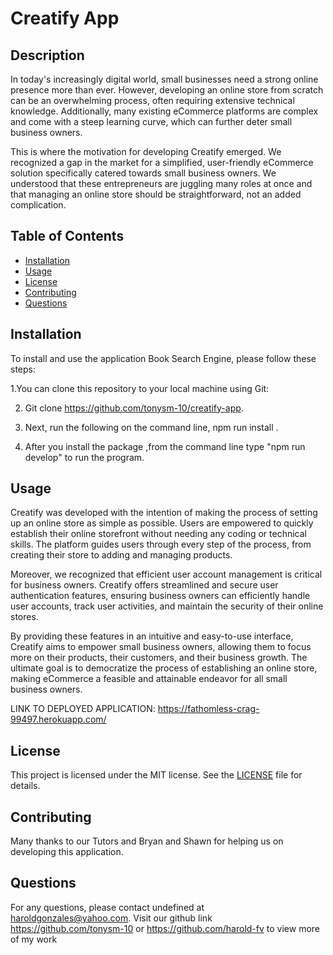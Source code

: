 # Creatify App 

 
  ## Description
In today's increasingly digital world, small businesses need a strong online presence more than ever. However, developing an online store from scratch can be an overwhelming process, often requiring extensive technical knowledge. Additionally, many existing eCommerce platforms are complex and come with a steep learning curve, which can further deter small business owners.

This is where the motivation for developing Creatify emerged. We recognized a gap in the market for a simplified, user-friendly eCommerce solution specifically catered towards small business owners. We understood that these entrepreneurs are juggling many roles at once and that managing an online store should be straightforward, not an added complication.


  
  ## Table of Contents
  - [Installation](#installation)
  - [Usage](#usage)
  - [License](#license)
  - [Contributing](#contributing)
  - [Questions](#questions)
  
  ## Installation

  To install and use the  application Book Search Engine, please follow these steps: 
  
  1.You can clone this repository to your local machine using Git:
  
  2. Git clone https://github.com/tonysm-10/creatify-app.
  
  3. Next, run the following on the command line, npm run install .  
  
  4. After you install the package ,from the command line type  "npm run develop" to run the program.
  
  ## Usage

Creatify was developed with the intention of making the process of setting up an online store as simple as possible. Users are empowered to quickly establish their online storefront without needing any coding or technical skills. The platform guides users through every step of the process, from creating their store to adding and managing products.

Moreover, we recognized that efficient user account management is critical for business owners. Creatify offers streamlined and secure user authentication features, ensuring business owners can efficiently handle user accounts, track user activities, and maintain the security of their online stores.

By providing these features in an intuitive and easy-to-use interface, Creatify aims to empower small business owners, allowing them to focus more on their products, their customers, and their business growth. The ultimate goal is to democratize the process of establishing an online store, making eCommerce a feasible and attainable endeavor for all small business owners.

  
 LINK TO DEPLOYED APPLICATION: https://fathomless-crag-99497.herokuapp.com/
  
  ## License
  This project is licensed under the MIT license. See the [LICENSE](LICENSE) file for details.
  
  ## Contributing
  Many thanks to our Tutors and Bryan and Shawn for helping us on developing this application.

  ## Questions
  For any questions, please contact undefined at haroldgonzales@yahoo.com. Visit our github link 
  https://github.com/tonysm-10 or https://github.com/harold-fv  to view more of my work
